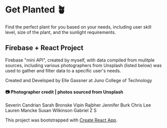 # Get Planted 🪴
Find the perfect plant for you based on your needs, including user skill level, size of the plant, and the sunlight requirements.

## Firebase + React Project
Firebase "mini API", created by myself, with data compiled from mulitple sources, including various photographers from Unsplash (listed below) was used to gather and filter data to a specific user's needs.

Created and Developed by Elle Gassner at Juno College of Technology


#### 📷 Photographer credit | photos sourced from Unsplash
  Severin Candrian
  Sarah Bronske
  Vipin Rajbher 
  Jennifer Burk 
  Chris Lee 
  Lauren Mancke 
  Susan Wilkinson 
  Gabriel 
  Z S 
  
This project was bootstrapped with [Create React App](https://github.com/facebook/create-react-app).
